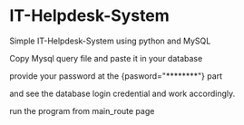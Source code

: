 # IT-Helpdesk-System
Simple IT-Helpdesk-System using python and MySQL

Copy Mysql query file and paste it in your database

provide your password at the {pasword="********"} part

and see the database login credential and work accordingly.

run the program from main_route page 
